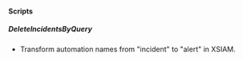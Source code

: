 #### Scripts

##### DeleteIncidentsByQuery
- Transform automation names from "incident" to "alert" in XSIAM.